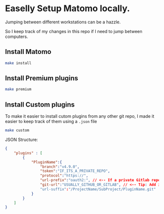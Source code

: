 # Easelly Setup Matomo locally.

Jumping between different workstations can be a hazzle.

So I keep track of my changes in this repo if I need to jump between computers.



## Install Matomo
```bash
make install
```

## Install Premium plugins
```bash
make premium
```

## Install Custom plugins

To make it easier to install cutom plugins from any other git repo, I made it easier to keep track of them using a `.json` file
```bash
make custom
```

JSON Structure:
```json
{
    "plugins" : [
        {
            "PluginName":{
                "branch":"v4.9.0",
                "token":"IF_ITS_A_PRIVATE_REPO",
                "protocol":"https://",
                "url-prefix":"oauth2:", // <-- If a private Gitlab repo e.g. At sign is added after token.
                "git-url":"USUALLY_GITHUB_OR_GITLAB", // <-- Tip: Add it as a env var, like this: GITLAB_ORG=gitlab.company.org
                "url-suffix":"/ProjectName/SubProject/PluginName.git"
            }
        }
    ]
}
```

